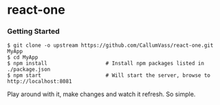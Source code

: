 # react-one

### Getting Started

```shell
$ git clone -o upstream https://github.com/CallumVass/react-one.git MyApp
$ cd MyApp
$ npm install                   # Install npm packages listed in ./package.json
$ npm start                     # Will start the server, browse to http://localhost:8081
```

Play around with it, make changes and watch it refresh. So simple.
